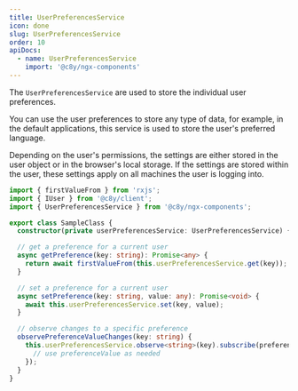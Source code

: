 ```yaml
---
title: UserPreferencesService
icon: done
slug: UserPreferencesService
order: 10
apiDocs:
  - name: UserPreferencesService
    import: '@c8y/ngx-components'
---
```


The `UserPreferencesService` are used to store the individual user preferences.

You can use the user preferences to store any type of data, for example, in the default applications, this service is used to store the user's preferred language.

Depending on the user's permissions, the settings are either stored in the user object or in the
browser's local storage. If the settings are stored within the user, these settings apply on all
machines the user is logging into.

```ts
import { firstValueFrom } from 'rxjs';
import { IUser } from '@c8y/client';
import { UserPreferencesService } from '@c8y/ngx-components';

export class SampleClass {
  constructor(private userPreferencesService: UserPreferencesService) {}

  // get a preference for a current user
  async getPreference(key: string): Promise<any> {
    return await firstValueFrom(this.userPreferencesService.get(key));
  }

  // set a preference for a current user
  async setPreference(key: string, value: any): Promise<void> {
    await this.userPreferencesService.set(key, value);
  }

  // observe changes to a specific preference
  observePreferenceValueChanges(key: string) {
    this.userPreferencesService.observe<string>(key).subscribe(preferenceValue => {
      // use preferenceValue as needed
    });
  }
}
```

